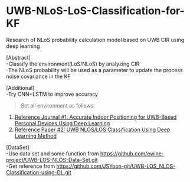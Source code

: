 # UWB-NLoS-LoS-Classification-for-KF
Research of NLoS probability calculation model based on UWB CIR using deep learning

[Abstract]  
-Classify the environment(LoS/NLoS) by analyzing CIR  
-The NLoS probability will be used as a parameter to update the process noise covariance in the KF

[Additional]  
-Try CNN+LSTM to improve accuracy

> Set all environment as follows:
1. [Reference Journal #1: Accurate Indoor Positioning for UWB-Based Personal Devices Using Deep Learning](https://ieeexplore.ieee.org/document/10054386)
2. [Reference Paper #2: UWB NLOS/LOS Classification Using Deep Learning Method](https://ieeexplore.ieee.org/document/9108193)

[DataSet]  
-Use data set and some function from https://github.com/ewine-project/UWB-LOS-NLOS-Data-Set.git  
-Get reference from https://github.com/JSYoon-git/UWB-LOS_NLOS-Classification-using-DL.git  